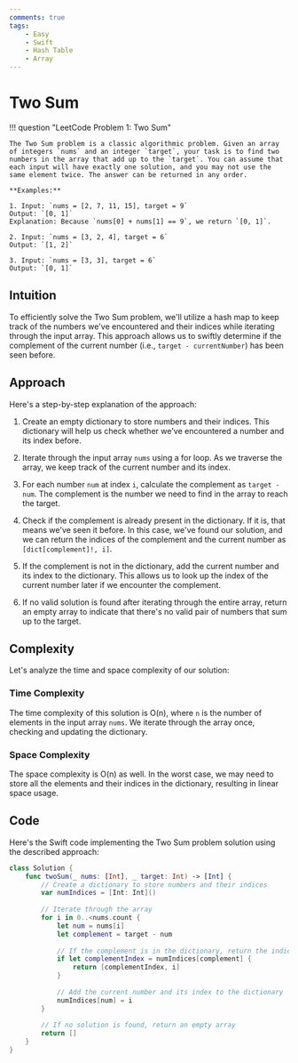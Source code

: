 ```yaml
---
comments: true
tags:
    - Easy
    - Swift
    - Hash Table
    - Array
---
```


# Two Sum

!!! question "LeetCode Problem 1: Two Sum"

    The Two Sum problem is a classic algorithmic problem. Given an array of integers `nums` and an integer `target`, your task is to find two numbers in the array that add up to the `target`. You can assume that each input will have exactly one solution, and you may not use the same element twice. The answer can be returned in any order.

    **Examples:**

    1. Input: `nums = [2, 7, 11, 15], target = 9`
    Output: `[0, 1]`
    Explanation: Because `nums[0] + nums[1] == 9`, we return `[0, 1]`.

    2. Input: `nums = [3, 2, 4], target = 6`
    Output: `[1, 2]`

    3. Input: `nums = [3, 3], target = 6`
    Output: `[0, 1]`

## Intuition
To efficiently solve the Two Sum problem, we'll utilize a hash map to keep track of the numbers we've encountered and their indices while iterating through the input array. This approach allows us to swiftly determine if the complement of the current number (i.e., `target - currentNumber`) has been seen before.

## Approach
Here's a step-by-step explanation of the approach:

1. Create an empty dictionary to store numbers and their indices. This dictionary will help us check whether we've encountered a number and its index before.

2. Iterate through the input array `nums` using a for loop. As we traverse the array, we keep track of the current number and its index.

3. For each number `num` at index `i`, calculate the complement as `target - num`. The complement is the number we need to find in the array to reach the target.

4. Check if the complement is already present in the dictionary. If it is, that means we've seen it before. In this case, we've found our solution, and we can return the indices of the complement and the current number as `[dict[complement]!, i]`.

5. If the complement is not in the dictionary, add the current number and its index to the dictionary. This allows us to look up the index of the current number later if we encounter the complement.

6. If no valid solution is found after iterating through the entire array, return an empty array to indicate that there's no valid pair of numbers that sum up to the target.

## Complexity
Let's analyze the time and space complexity of our solution:

### Time Complexity
The time complexity of this solution is O(n), where `n` is the number of elements in the input array `nums`. We iterate through the array once, checking and updating the dictionary.

### Space Complexity
The space complexity is O(n) as well. In the worst case, we may need to store all the elements and their indices in the dictionary, resulting in linear space usage.

## Code
Here's the Swift code implementing the Two Sum problem solution using the described approach:

```swift
class Solution {
    func twoSum(_ nums: [Int], _ target: Int) -> [Int] {
        // Create a dictionary to store numbers and their indices
        var numIndices = [Int: Int]()
        
        // Iterate through the array
        for i in 0..<nums.count {
            let num = nums[i]
            let complement = target - num
            
            // If the complement is in the dictionary, return the indices
            if let complementIndex = numIndices[complement] {
                return [complementIndex, i]
            }
            
            // Add the current number and its index to the dictionary
            numIndices[num] = i
        }
        
        // If no solution is found, return an empty array
        return []
    }
}
